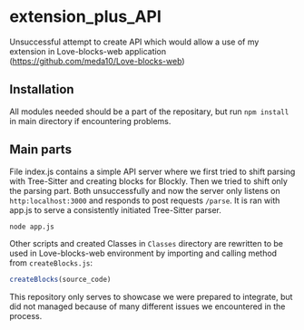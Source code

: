 # extension_plus_API
Unsuccessful attempt to create API which would allow a use of my extension in Love-blocks-web application
(https://github.com/meda10/Love-blocks-web)

## Installation
All modules needed should be a part of the repositary, but run ```npm install``` in main directory if encountering problems.

## Main parts
File index.js contains a simple API server where we first tried to shift parsing with Tree-Sitter and creating blocks for Blockly.
Then we tried to shift only the parsing part. Both unsuccessfully and now the server only listens on ```http:localhost:3000``` and responds to post requests ```/parse```.
It is ran with app.js to serve a consistently initiated Tree-Sitter parser.
```bash
node app.js
```

Other scripts and created Classes in ```Classes``` directory are rewritten to be used in Love-blocks-web environment by importing and calling method from ```createBlocks.js```:
```javascript
createBlocks(source_code)
```

This repository only serves to showcase we were prepared to integrate, but did not managed because of many different issues we encountered in the process.
